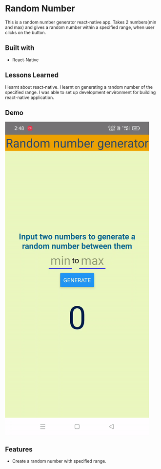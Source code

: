 
# Random Number

This is a random number generator react-native app.
Takes 2 numbers(min and max) and gives a random number within a specified range,
when user clicks on the button.
## Built with

* React-Native

  
## Lessons Learned

I learnt about react-native.
I learnt on generating a random number of the specified range.
I was able to set up development environment for building react-native application.

## Demo

![](randomNumberGif.gif)

  
## Features

- Create a random number with specified range.

  